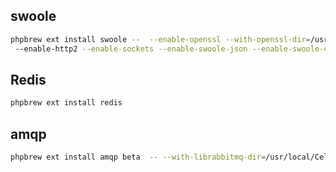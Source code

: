 ## swoole
```bash
phpbrew ext install swoole --  --enable-openssl --with-openssl-dir=/usr/local/opt/openssl@1.1/  ##根据自己主机目录位置填写
 --enable-http2 --enable-sockets --enable-swoole-json --enable-swoole-curl

```

## Redis
```bash
phpbrew ext install redis
```

## amqp
```bash
phpbrew ext install amqp beta  -- --with-librabbitmq-dir=/usr/local/Cellar/rabbitmq-c/0.10.0  ## librabbitmq地址
```
